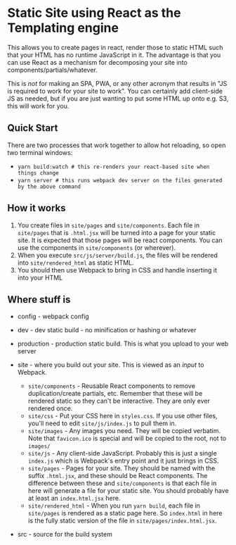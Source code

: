 # Static Site using React as the Templating engine

This allows you to create pages in react, render those to static HTML such that your HTML has no runtime JavaScript in it.  The advantage is that you can use
React as a mechanism for decomposing your site into components/partials/whatever.

This is *not* for making an SPA,  PWA, or any other acronym that results in "JS is required to work for your site to work".  You can certainly add
client-side JS as needed, but if you are just wanting to put some HTML up onto e.g. S3, this will work for you.

## Quick Start

There are two processes that work together to allow hot reloading, so open two terminal windows:

* `yarn build:watch # this re-renders your react-based site when things change`
* `yarn server # this runs webpack dev server on the files generated by the above command`


## How it works

1. You create files in `site/pages` and `site/components`.  Each file in `site/pages` that is `.html.jsx` will be turned into a page for your static site.
   It is expected that those pages will be react components.  You can use the components in `site/components` (or wherever).
2. When you execute `src/js/server/build.js`, the files will be rendered into `site/rendered_html` as static HTML.
3. You should then use Webpack to bring in CSS and handle inserting it into your HTML

## Where stuff is

* config - webpack config
* dev - dev static build - no minification or hashing or whatever
* production - production static build.  This is what you upload to your web server
* site - where you build out your site.  This is viewed as an *input* to Webpack.

  * `site/components` - Reusable React components to remove duplication/create partials, etc.  Remember that these will be rendered static so they can't be interactive.  They are only ever rendered once.
  * `site/css` - Put your CSS here in `styles.css`.  If you use other files, you'll need to edit `site/js/index.js` to pull them in.
  * `site/images` - Any images you need.  They will be copied verbatim.  Note that `favicon.ico` is special and will be copied to the root, not to `images/`
  * `site/js` - Any client-side JavaScript.  Probably this is just a single `index.js` which is Webpack's entry point and it just brings in CSS.
  * `site/pages` - Pages for your site.  They should be named with the suffix `.html.jsx`, and these should be React components.  The difference between these and `site/components` is that each file in here will generate a file for your static site.  You should probably have at least an `index.html.jsx` here.
  * `site/rendered_html` - When you run `yarn build`, each file in `site/pages` is rendered as a static page here.  So `index.html` in here is the fully static version of the file in `site/pages/index.html.jsx`.
* src - source for the build system

